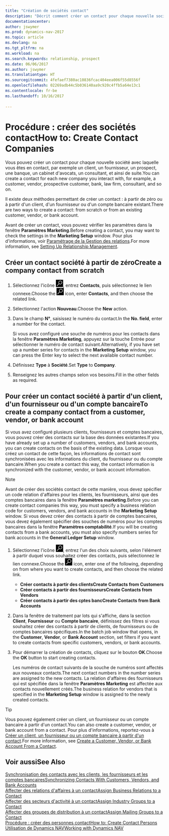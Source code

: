 ```yaml
---
title: "Création de sociétés contact"
description: "Décrit comment créer un contact pour chaque nouvelle société ou société prospect avec laquelle vous collaborez ou entretenez des relations."
documentationcenter: 
author: jswymer
ms.prod: dynamics-nav-2017
ms.topic: article
ms.devlang: na
ms.tgt_pltfrm: na
ms.workload: na
ms.search.keywords: relationship, prospect
ms.date: 06/06/2017
ms.author: jswymer
ms.translationtype: HT
ms.sourcegitcommit: 4fefaef7380ac10836fcac404eea006f55d8556f
ms.openlocfilehash: 02269adb44c5b036140aa9c920c4ffb5a64e13c1
ms.contentlocale: fr-be
ms.lasthandoff: 10/16/2017

---
```

# <a name="how-to-create-contact-companies"></a><span data-ttu-id="f38c1-103">Procédure : créer des sociétés contact</span><span class="sxs-lookup"><span data-stu-id="f38c1-103">How to: Create Contact Companies</span></span>
<span data-ttu-id="f38c1-104">Vous pouvez créer un contact pour chaque nouvelle société avec laquelle vous êtes en contact, par exemple un client, un fournisseur, un prospect, une banque, un cabinet d'avocats, un consultant, et ainsi de suite.</span><span class="sxs-lookup"><span data-stu-id="f38c1-104">You can create a contact for each new company you interact with, for example, a customer, vendor, prospective customer, bank, law firm, consultant, and so on.</span></span>

<span data-ttu-id="f38c1-105">Il existe deux méthodes permettant de créer un contact : à partir de zéro ou à partir d'un client, d'un fournisseur ou d'un compte bancaire existant.</span><span class="sxs-lookup"><span data-stu-id="f38c1-105">There are two ways to create a contact: from scratch or from an existing customer, vendor, or bank account.</span></span>

<span data-ttu-id="f38c1-106">Avant de créer un contact, vous pouvez vérifier les paramètres dans la fenêtre **Paramètres Marketing**.</span><span class="sxs-lookup"><span data-stu-id="f38c1-106">Before creating a contact, you may want to check the settings in the **Marketing Setup** window.</span></span> <span data-ttu-id="f38c1-107">Pour plus d'informations, voir [Paramétrage de la Gestion des relations](marketing-setup-marketing.md).</span><span class="sxs-lookup"><span data-stu-id="f38c1-107">For more information, see [Setting Up Relationship Management](marketing-setup-marketing.md).</span></span>

## <a name="create-a-company-contact-from-scratch"></a><span data-ttu-id="f38c1-108">Créer un contact société à partir de zéro</span><span class="sxs-lookup"><span data-stu-id="f38c1-108">Create a company contact from scratch</span></span>
1. <span data-ttu-id="f38c1-109">Sélectionnez l'icône ![Page ou état pour la recherche](media/ui-search/search_small.png "Page ou état pour la recherche"), entrez **Contacts**, puis sélectionnez le lien connexe.</span><span class="sxs-lookup"><span data-stu-id="f38c1-109">Choose the ![Search for Page or Report](media/ui-search/search_small.png "Search for Page or Report icon") icon, enter **Contacts**, and then choose the related link.</span></span>
2. <span data-ttu-id="f38c1-110">Sélectionnez l'action **Nouveau**.</span><span class="sxs-lookup"><span data-stu-id="f38c1-110">Choose the **New** action.</span></span>
3. <span data-ttu-id="f38c1-111">Dans le champ **N°**, saisissez le numéro du contact.</span><span class="sxs-lookup"><span data-stu-id="f38c1-111">In the **No. field**, enter a number for the contact.</span></span>

    <span data-ttu-id="f38c1-112">Si vous avez configuré une souche de numéros pour les contacts dans la fenêtre **Paramètres Marketing**, appuyez sur la touche Entrée pour sélectionner le numéro de contact suivant.</span><span class="sxs-lookup"><span data-stu-id="f38c1-112">Alternatively, if you have set up a number series for contacts in the **Marketing Setup** window, you can press the Enter key to select the next available contact number.</span></span>  
4. <span data-ttu-id="f38c1-113">Définissez **Type** à **Société**.</span><span class="sxs-lookup"><span data-stu-id="f38c1-113">Set **Type** to **Company**.</span></span>
5. <span data-ttu-id="f38c1-114">Renseignez les autres champs selon vos besoins.</span><span class="sxs-lookup"><span data-stu-id="f38c1-114">Fill in the other fields as required.</span></span>

## <a name="to-create-a-company-contact-from-a-customer-vendor-or-bank-account"></a><span data-ttu-id="f38c1-115">Pour créer un contact société à partir d'un client, d'un fournisseur ou d'un compte bancaire</span><span class="sxs-lookup"><span data-stu-id="f38c1-115">To create a company contact from a customer, vendor, or bank account</span></span>
<span data-ttu-id="f38c1-116">Si vous avez configuré plusieurs clients, fournisseurs et comptes bancaires, vous pouvez créer des contacts sur la base des données existantes.</span><span class="sxs-lookup"><span data-stu-id="f38c1-116">If you have already set up a number of customers, vendors, and bank accounts, you can create contacts on the basis of the existing data.</span></span> <span data-ttu-id="f38c1-117">Lorsque vous créez un contact de cette façon, les informations de contact sont synchronisées avec les informations du client, du fournisseur ou du compte bancaire.</span><span class="sxs-lookup"><span data-stu-id="f38c1-117">When you create a contact this way, the contact information is synchronized with the customer, vendor, or bank account information.</span></span>

> [!NOTE]  
>   <span data-ttu-id="f38c1-118">Avant de créer des sociétés contact de cette manière, vous devez spécifier un code relation d'affaires pour les clients, les fournisseurs, ainsi que des comptes bancaires dans la fenêtre **Paramètres marketing**.</span><span class="sxs-lookup"><span data-stu-id="f38c1-118">Before you can create contact companies this way, you must specify a business relation code for customers, vendors, and bank accounts in the **Marketing Setup** window.</span></span> <span data-ttu-id="f38c1-119">Si vous devez créer des contacts à partir de comptes bancaires, vous devez également spécifier des souches de numéros pour les comptes bancaires dans la fenêtre **Paramètres comptabilité**.</span><span class="sxs-lookup"><span data-stu-id="f38c1-119">If you will be creating contacts from a bank accounts, you must also specify numbers series for bank accounts in the **General Ledger Setup** window.</span></span>

1. <span data-ttu-id="f38c1-120">Sélectionnez l'icône ![Page ou état pour la recherche](media/ui-search/search_small.png "Page ou état pour la recherche"), entrez l'un des choix suivants, selon l'élément à partir duquel vous souhaitez créer des contacts, puis sélectionnez le lien connexe.</span><span class="sxs-lookup"><span data-stu-id="f38c1-120">Choose the ![Search for Page or Report](media/ui-search/search_small.png "Search for Page or Report icon") icon, enter one of the following, depending on from where you want to create contacts, and then choose the related link.</span></span>
   * <span data-ttu-id="f38c1-121">**Créer contacts à partir des clients**</span><span class="sxs-lookup"><span data-stu-id="f38c1-121">**Create Contacts from Customers**</span></span>
   * <span data-ttu-id="f38c1-122">**Créer contacts à partir des fournisseurs**</span><span class="sxs-lookup"><span data-stu-id="f38c1-122">**Create Contacts from Vendors**</span></span>
   * <span data-ttu-id="f38c1-123">**Créer contacts à partir des cptes banc**</span><span class="sxs-lookup"><span data-stu-id="f38c1-123">**Create Contacts from Bank Accounts**</span></span>
2. <span data-ttu-id="f38c1-124">Dans la fenêtre de traitement par lots qui s'affiche, dans la section **Client**, **Fournisseur** ou **Compte bancaire**, définissez des filtres si vous souhaitez créer des contacts à partir de clients, de fournisseurs ou de comptes bancaires spécifiques.</span><span class="sxs-lookup"><span data-stu-id="f38c1-124">In the batch job window that opens, in the **Customer**, **Vendor**, or **Bank Account** section, set filters if you want to create contacts from specific customers, vendors, or bank accounts.</span></span>
3. <span data-ttu-id="f38c1-125">Pour démarrer la création de contacts, cliquez sur le bouton **OK**.</span><span class="sxs-lookup"><span data-stu-id="f38c1-125">Choose the **OK** button to start creating contacts.</span></span>

    <span data-ttu-id="f38c1-126">Les numéros de contact suivants de la souche de numéros sont affectés aux nouveaux contacts.</span><span class="sxs-lookup"><span data-stu-id="f38c1-126">The next contact numbers in the number series are assigned to the new contacts.</span></span> <span data-ttu-id="f38c1-127">La relation d'affaires des fournisseurs qui est spécifiée dans la fenêtre **Paramètres Marketing** est affectée aux contacts nouvellement créés.</span><span class="sxs-lookup"><span data-stu-id="f38c1-127">The business relation for vendors that is specified in the **Marketing Setup** window is assigned to the newly created contacts.</span></span>

> [!TIP]  
>   <span data-ttu-id="f38c1-128">Vous pouvez également créer un client, un fournisseur ou un compte bancaire à partir d'un contact.</span><span class="sxs-lookup"><span data-stu-id="f38c1-128">You can also create a customer, vendor, or bank account from a contact.</span></span> <span data-ttu-id="f38c1-129">Pour plus d'informations, reportez-vous à [Créer un client, un fournisseur ou un compte bancaire à partir d'un contact](marketing-how-create-contacts-new-customers-vendors-bank-accounts.md).</span><span class="sxs-lookup"><span data-stu-id="f38c1-129">For more information, see [Create a Customer, Vendor, or Bank Account From a Contact](marketing-how-create-contacts-new-customers-vendors-bank-accounts.md).</span></span>

## <a name="see-also"></a><span data-ttu-id="f38c1-130">Voir aussi</span><span class="sxs-lookup"><span data-stu-id="f38c1-130">See Also</span></span>
[<span data-ttu-id="f38c1-131">Synchronisation des contacts avec les clients, les fournisseurs et les comptes bancaires</span><span class="sxs-lookup"><span data-stu-id="f38c1-131">Synchronizing Contacts With Customers, Vendors, and Bank Accounts</span></span>](marketing-synchronize-contacts-customers-vendors-bank-accounts.md)  
[<span data-ttu-id="f38c1-132">Affecter des relations d'affaires à un contact</span><span class="sxs-lookup"><span data-stu-id="f38c1-132">Assign Business Relations to a Contact</span></span>](marketing-business-relations.md#AssignBusRelContact)  
[<span data-ttu-id="f38c1-133">Affecter des secteurs d'activité à un contact</span><span class="sxs-lookup"><span data-stu-id="f38c1-133">Assign Industry Groups to a Contact</span></span>](marketing-industry-groups.md#AssignIndustryGroupContact)  
[<span data-ttu-id="f38c1-134">Affecter des groupes de distribution à un contact</span><span class="sxs-lookup"><span data-stu-id="f38c1-134">Assign Mailing Groups to a Contact</span></span>](marketing-mailing-groups.md#AssignMailGroupContact)  
[<span data-ttu-id="f38c1-135">Procédure : créer des personnes contact</span><span class="sxs-lookup"><span data-stu-id="f38c1-135">How to: Create Contact Persons</span></span>](marketing-create-contact-persons.md)  
[<span data-ttu-id="f38c1-136">Utilisation de Dynamics NAV</span><span class="sxs-lookup"><span data-stu-id="f38c1-136">Working with Dynamics NAV</span></span>](ui-work-product.md)


